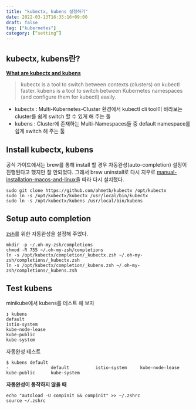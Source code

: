 ```yaml
---
title: "kubectx, kubens 설정하기"
date: 2022-03-13T16:35:16+09:00
draft: false
tag: ["kubernetes"]
category: [“setting”]
---
```


## kubectx, kubens란?

**[What are kubectx and kubens](https://github.com/ahmetb/kubectx#what-are-kubectx-and-kubens)**
> kubectx is a tool to switch between contexts (clusters) on kubectl faster.
kubens is a tool to switch between Kubernetes namespaces (and configure them for kubectl) easily.

- kubectx : Multi-Kubernetes-Cluster 환경에서 kubectl cli tool이 바라보는 cluster를 쉽게 switch 할 수 있게 해 주는 툴
- kubens : Cluster에 존재하는 Multi-Namespaces들 중 default namespace를 쉽게 switch 해 주는 툴

## Install kubectx, kubens

공식 가이드에서는 brew를 통해 install 할 경우 자동완성(auto-completion) 설정이 진행된다고 했지만 잘 안되었다.
그래서 brew uninstall로 다시 지우로 [manual-installation-macos-and-linux](https://github.com/ahmetb/kubectx#manual-installation-macos-and-linux)을 따라 다시 설치했다.

```
sudo git clone https://github.com/ahmetb/kubectx /opt/kubectx
sudo ln -s /opt/kubectx/kubectx /usr/local/bin/kubectx
sudo ln -s /opt/kubectx/kubens /usr/local/bin/kubens
```

## Setup auto completion

[zsh](https://github.com/ahmetb/kubectx#completion-scripts-for-plain-zsh)를 위한 자동완성을 설정해 주었다.

```
mkdir -p ~/.oh-my-zsh/completions
chmod -R 755 ~/.oh-my-zsh/completions
ln -s /opt/kubectx/completion/_kubectx.zsh ~/.oh-my-zsh/completions/_kubectx.zsh
ln -s /opt/kubectx/completion/_kubens.zsh ~/.oh-my-zsh/completions/_kubens.zsh
```

## Test kubens

minikube에서 kubens를 테스트 해 보자

```
❯ kubens
default
istio-system
kube-node-lease
kube-public
kube-system
```

자동완성 테스트

```
$ kubens default
-                default          istio-system     kube-node-lease  kube-public      kube-system
```

**자동완성이 동작하지 않을 때**

```
echo "autoload -U compinit && compinit" >> ~/.zshrc
source ~/.zshrc
```

